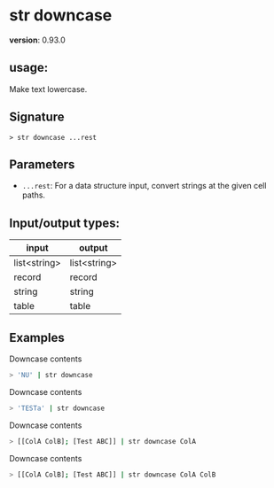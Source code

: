 # str downcase

**version**: 0.93.0

## **usage**:

Make text lowercase.

## Signature

`> str downcase ...rest`

## Parameters

- `...rest`: For a data structure input, convert strings at the given cell paths.

## Input/output types:

| input          | output         |
| -------------- | -------------- |
| list\<string\> | list\<string\> |
| record         | record         |
| string         | string         |
| table          | table          |

## Examples

Downcase contents

```bash
> 'NU' | str downcase
```

Downcase contents

```bash
> 'TESTa' | str downcase
```

Downcase contents

```bash
> [[ColA ColB]; [Test ABC]] | str downcase ColA
```

Downcase contents

```bash
> [[ColA ColB]; [Test ABC]] | str downcase ColA ColB
```
